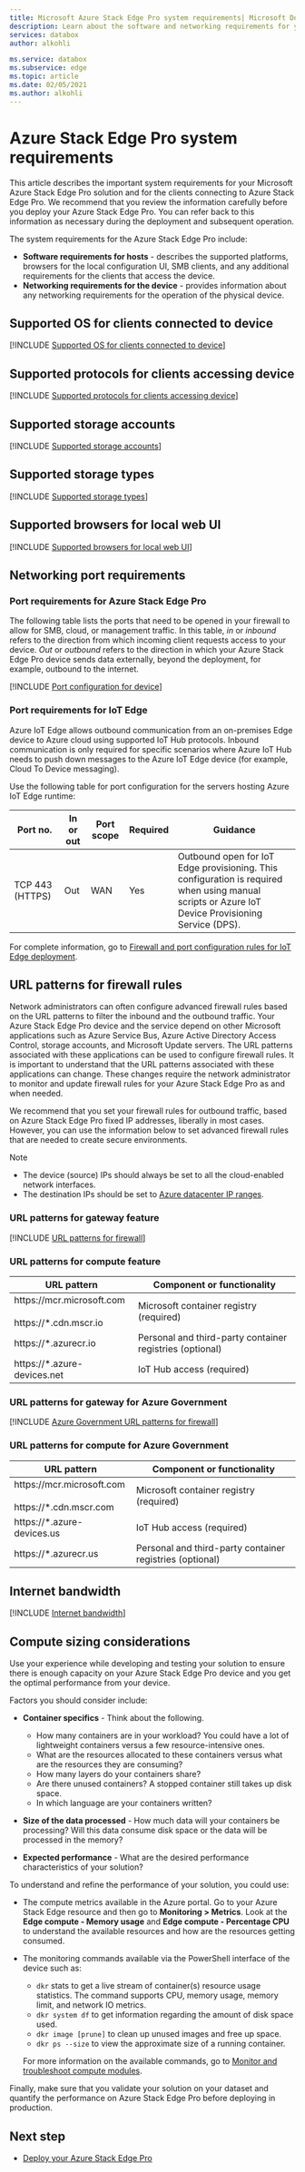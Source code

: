 ```yaml
---
title: Microsoft Azure Stack Edge Pro system requirements| Microsoft Docs
description: Learn about the software and networking requirements for your Azure Stack Edge Pro
services: databox
author: alkohli

ms.service: databox
ms.subservice: edge
ms.topic: article
ms.date: 02/05/2021
ms.author: alkohli
---
```

# Azure Stack Edge Pro system requirements

This article describes the important system requirements for your Microsoft Azure Stack Edge Pro solution and for the clients connecting to Azure Stack Edge Pro. We recommend that you review the information carefully before you deploy your Azure Stack Edge Pro. You can refer back to this information as necessary during the deployment and subsequent operation.

The system requirements for the Azure Stack Edge Pro include: 

- **Software requirements for hosts** - describes the supported platforms, browsers for the local configuration UI, SMB clients, and any additional requirements for the clients that access the device.
- **Networking requirements for the device** - provides information about any networking requirements for the operation of the physical device.

## Supported OS for clients connected to device

[!INCLUDE [Supported OS for clients connected to device](../../includes/data-box-edge-gateway-supported-client-os.md)]

## Supported protocols for clients accessing device

[!INCLUDE [Supported protocols for clients accessing device](../../includes/data-box-edge-gateway-supported-client-protocols.md)]

## Supported storage accounts

[!INCLUDE [Supported storage accounts](../../includes/data-box-edge-gateway-supported-storage-accounts.md)]

## Supported storage types

[!INCLUDE [Supported storage types](../../includes/data-box-edge-gateway-supported-storage-types.md)]

## Supported browsers for local web UI

[!INCLUDE [Supported browsers for local web UI](../../includes/data-box-edge-gateway-supported-browsers.md)]

## Networking port requirements

### Port requirements for Azure Stack Edge Pro

The following table lists the ports that need to be opened in your firewall to allow for SMB, cloud, or management traffic. In this table, *in* or *inbound* refers to the direction from which incoming client requests access to your device. *Out* or *outbound* refers to the direction in which your Azure Stack Edge Pro device sends data externally, beyond the deployment, for example, outbound to the internet.

[!INCLUDE [Port configuration for device](../../includes/data-box-edge-gateway-port-config.md)]

### Port requirements for IoT Edge

Azure IoT Edge allows outbound communication from an on-premises Edge device to Azure cloud using supported IoT Hub protocols. Inbound communication is only required for specific scenarios where Azure IoT Hub needs to push down messages to the Azure IoT Edge device (for example, Cloud To Device messaging).

Use the following table for port configuration for the servers hosting Azure IoT Edge runtime:

| Port no. | In or out | Port scope | Required | Guidance |
|----------|-----------|------------|----------|----------|
| TCP 443 (HTTPS)| Out       | WAN        | Yes      | Outbound open for IoT Edge   provisioning. This configuration is required when using manual scripts or Azure IoT Device Provisioning Service (DPS).|

For complete information, go to [Firewall and port configuration rules for IoT Edge deployment](../iot-edge/troubleshoot.md).

## URL patterns for firewall rules

Network administrators can often configure advanced firewall rules based on the URL patterns to filter the inbound and the outbound traffic. Your Azure Stack Edge Pro device and the service depend on other Microsoft applications such as Azure Service Bus, Azure Active Directory Access Control, storage accounts, and Microsoft Update servers. The URL patterns associated with these applications can be used to configure firewall rules. It is important to understand that the URL patterns associated with these applications can change. These changes require the network administrator to monitor and update firewall rules for your Azure Stack Edge Pro as and when needed.

We recommend that you set your firewall rules for outbound traffic, based on Azure Stack Edge Pro fixed IP addresses, liberally in most cases. However, you can use the information below to set advanced firewall rules that are needed to create secure environments.

> [!NOTE]
> - The device (source) IPs should always be set to all the cloud-enabled network interfaces.
> - The destination IPs should be set to [Azure datacenter IP ranges](https://www.microsoft.com/download/confirmation.aspx?id=41653).

### URL patterns for gateway feature

[!INCLUDE [URL patterns for firewall](../../includes/data-box-edge-gateway-url-patterns-firewall.md)]

### URL patterns for compute feature

| URL pattern                      | Component or functionality                     |   
|----------------------------------|---------------------------------------------|
| https:\//mcr.microsoft.com<br></br>https://\*.cdn.mscr.io | Microsoft container registry (required)               |
| https://\*.azurecr.io                     | Personal and third-party container registries (optional) | 
| https://\*.azure-devices.net              | IoT Hub access (required)                             | 

### URL patterns for gateway for Azure Government

[!INCLUDE [Azure Government URL patterns for firewall](../../includes/data-box-edge-gateway-gov-url-patterns-firewall.md)]

### URL patterns for compute for Azure Government

| URL pattern                      | Component or functionality                     |  
|----------------------------------|---------------------------------------------|
| https:\//mcr.microsoft.com<br></br>https://\*.cdn.mscr.com | Microsoft container registry (required)               |
| https://\*.azure-devices.us              | IoT Hub access (required)           |
| https://\*.azurecr.us                    | Personal and third-party container registries (optional) | 

## Internet bandwidth

[!INCLUDE [Internet bandwidth](../../includes/data-box-edge-gateway-internet-bandwidth.md)]

## Compute sizing considerations

Use your experience while developing and testing your solution to ensure there is enough capacity on your Azure Stack Edge Pro device and you get the optimal performance from your device.

Factors you should consider include:

- **Container specifics** - Think about the following.

    - How many containers are in your workload? You could have a lot of lightweight containers versus a few resource-intensive ones.
    - What are the resources allocated to these containers versus what are the resources they are consuming?
    - How many layers do your containers share?
    - Are there unused containers? A stopped container still takes up disk space.
    - In which language are your containers written?
- **Size of the data processed** - How much data will your containers be processing? Will this data consume disk space or the data will be processed in the memory?
- **Expected performance** - What are the desired performance characteristics of your solution? 

To understand and refine the performance of your solution, you could use:

- The compute metrics available in the Azure portal. Go to your Azure Stack Edge resource and then go to **Monitoring > Metrics**. Look at the **Edge compute - Memory usage** and **Edge compute - Percentage CPU** to understand the available resources and how are the resources getting consumed.
- The monitoring commands available via the PowerShell interface of the device such as:

    - `dkr` stats to get a live stream of container(s) resource usage statistics. The command supports CPU, memory usage, memory limit, and network IO metrics.
    - `dkr system df` to get information regarding the amount of disk space used. 
    - `dkr image [prune]` to clean up unused images and free up space.
    - `dkr ps --size` to view the approximate size of a running container. 

    For more information on the available commands, go to [Monitor and troubleshoot compute modules](azure-stack-edge-connect-powershell-interface.md#monitor-and-troubleshoot-compute-modules).

Finally, make sure that you validate your solution on your dataset and quantify the performance on Azure Stack Edge Pro before deploying in production.


## Next step

- [Deploy your Azure Stack Edge Pro](azure-stack-edge-deploy-prep.md)